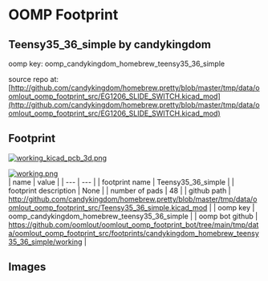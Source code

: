 # OOMP Footprint  
## Teensy35_36_simple  by candykingdom  
  
oomp key: oomp_candykingdom_homebrew_teensy35_36_simple  
  
source repo at: [http://github.com/candykingdom/homebrew.pretty/blob/master/tmp/data/oomlout_oomp_footprint_src/‎EG1206‎_SLIDE_SWITCH.kicad_mod](http://github.com/candykingdom/homebrew.pretty/blob/master/tmp/data/oomlout_oomp_footprint_src/‎EG1206‎_SLIDE_SWITCH.kicad_mod)  
## Footprint  
  
[![working_kicad_pcb_3d.png](working_kicad_pcb_3d_600.png)](working_kicad_pcb_3d.png)  
  
[![working.png](working_600.png)](working.png)  
| name | value | 
| --- | --- | 
| footprint name | Teensy35_36_simple | 
| footprint description | None | 
| number of pads | 48 | 
| github path | http://github.com/candykingdom/homebrew.pretty/blob/master/tmp/data/oomlout_oomp_footprint_src/Teensy35_36_simple.kicad_mod | 
| oomp key | oomp_candykingdom_homebrew_teensy35_36_simple | 
| oomp bot github | https://github.com/oomlout/oomlout_oomp_footprint_bot/tree/main/tmp/data/oomlout_oomp_footprint_src/footprints/candykingdom_homebrew_teensy35_36_simple/working | 
## Images  
